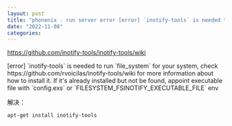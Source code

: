 ```yaml
---
layout: post
title: "phonenix - run server error [error] `inotify-tools` is needed to run `file_system` for your system"
date: "2022-11-08"
categories: 
---
```

<p><a href="https://github.com/inotify-tools/inotify-tools/wiki">https://github.com/inotify-tools/inotify-tools/wiki</a></p>

<p>[error] `inotify-tools` is needed to run `file_system` for your system, check https://github.com/rvoicilas/inotify-tools/wiki for more information about how to install it. If it&#39;s already installed but not be found, appoint executable file with `config.exs` or `FILESYSTEM_FSINOTIFY_EXECUTABLE_FILE` env</p>

<p>解决：</p>

<p><code>apt-get install inotify-tools</code></p>

